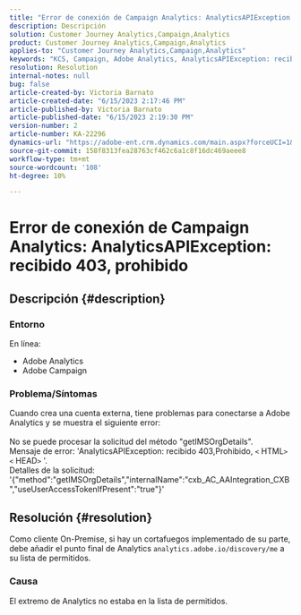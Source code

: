 ```yaml
---
title: "Error de conexión de Campaign Analytics: AnalyticsAPIException: recibido 403, prohibido"
description: Descripción
solution: Customer Journey Analytics,Campaign,Analytics
product: Customer Journey Analytics,Campaign,Analytics
applies-to: "Customer Journey Analytics,Campaign,Analytics"
keywords: "KCS, Campaign, Adobe Analytics, AnalyticsAPIException: recibido 403, prohibido, error, creación de cuenta externa"
resolution: Resolution
internal-notes: null
bug: false
article-created-by: Victoria Barnato
article-created-date: "6/15/2023 2:17:46 PM"
article-published-by: Victoria Barnato
article-published-date: "6/15/2023 2:19:30 PM"
version-number: 2
article-number: KA-22296
dynamics-url: "https://adobe-ent.crm.dynamics.com/main.aspx?forceUCI=1&pagetype=entityrecord&etn=knowledgearticle&id=926c6b64-870b-ee11-8f6e-6045bd006149"
source-git-commit: 158f8313fea28763cf462c6a1c8f16dc469aeee8
workflow-type: tm+mt
source-wordcount: '108'
ht-degree: 10%

---
```


# Error de conexión de Campaign Analytics: AnalyticsAPIException: recibido 403, prohibido

## Descripción {#description}


### <b>Entorno</b>

En línea:

- Adobe Analytics
- Adobe Campaign


### Problema/Síntomas

Cuando crea una cuenta externa, tiene problemas para conectarse a Adobe Analytics y se muestra el siguiente error:
<br><br>No se puede procesar la solicitud del método &quot;getIMSOrgDetails&quot;. <br>Mensaje de error: &#39;AnalyticsAPIException: recibido 403,Prohibido, `<` HTML`>` `<` HEAD`>` &#39;. <br>Detalles de la solicitud: &#39;{&quot;method&quot;:&quot;getIMSOrgDetails&quot;,&quot;internalName&quot;:&quot;cxb_AC_AAIntegration_CXB&quot;,&quot;useUserAccessTokenIfPresent&quot;:&quot;true&quot;}&#39;<br>

## Resolución {#resolution}


Como cliente On-Premise, si hay un cortafuegos implementado de su parte, debe añadir el punto final de Analytics `analytics.adobe.io/discovery/me` a su lista de permitidos.

### Causa

El extremo de Analytics no estaba en la lista de permitidos.
